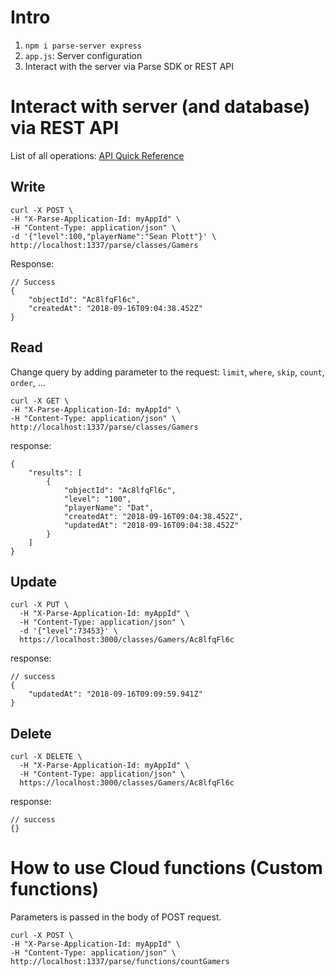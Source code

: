 # Intro
1. `npm i parse-server express`
2. `app.js`: Server configuration <br>
3. Interact with the server via Parse SDK or REST API 

# Interact with server (and database) via REST API
List of all operations: [API Quick Reference](https://docs.parseplatform.org/rest/guide/#quick-reference)
## Write
```
curl -X POST \
-H "X-Parse-Application-Id: myAppId" \
-H "Content-Type: application/json" \
-d '{"level":100,"playerName":"Sean Plott"}' \
http://localhost:1337/parse/classes/Gamers
```
Response: 
```
// Success
{
    "objectId": "Ac8lfqFl6c",
    "createdAt": "2018-09-16T09:04:38.452Z"
}
```

## Read
Change query by adding parameter to the request: `limit`, `where`, `skip`, `count`, `order`, ...
```
curl -X GET \
-H "X-Parse-Application-Id: myAppId" \
-H "Content-Type: application/json" \
http://localhost:1337/parse/classes/Gamers
```
response: 
```
{
    "results": [
        {
            "objectId": "Ac8lfqFl6c",
            "level": "100",
            "playerName": "Dat",
            "createdAt": "2018-09-16T09:04:38.452Z",
            "updatedAt": "2018-09-16T09:04:38.452Z"
        }
    ]
}
```
## Update
```
curl -X PUT \
  -H "X-Parse-Application-Id: myAppId" \
  -H "Content-Type: application/json" \
  -d '{"level":73453}' \
  https://localhost:3000/classes/Gamers/Ac8lfqFl6c
```
response:
```
// success
{
    "updatedAt": "2018-09-16T09:09:59.941Z"
}
```

## Delete
```
curl -X DELETE \
  -H "X-Parse-Application-Id: myAppId" \
  -H "Content-Type: application/json" \
  https://localhost:3000/classes/Gamers/Ac8lfqFl6c
```
response:
```
// success
{}
```
# How to use Cloud functions (Custom functions)
Parameters is passed in the body of POST request.
```
curl -X POST \
-H "X-Parse-Application-Id: myAppId" \
-H "Content-Type: application/json" \
http://localhost:1337/parse/functions/countGamers
```